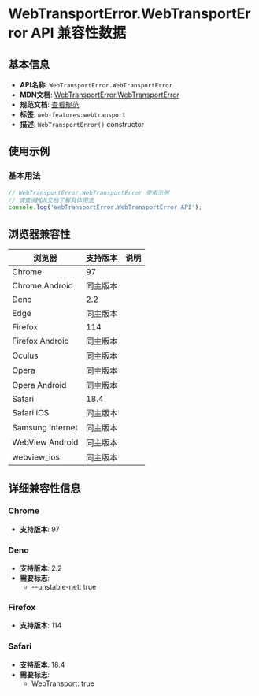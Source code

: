 # WebTransportError.WebTransportError API 兼容性数据

## 基本信息

- **API名称**: `WebTransportError.WebTransportError`
- **MDN文档**: [WebTransportError.WebTransportError](https://developer.mozilla.org/docs/Web/API/WebTransportError/WebTransportError)
- **规范文档**: [查看规范](https://w3c.github.io/webtransport/#dom-webtransporterror-webtransporterror)
- **标签**: `web-features:webtransport`
- **描述**: `WebTransportError()` constructor

## 使用示例

### 基本用法

```javascript
// WebTransportError.WebTransportError 使用示例
// 请查阅MDN文档了解具体用法
console.log('WebTransportError.WebTransportError API');
```

## 浏览器兼容性

| 浏览器 | 支持版本 | 说明 |
|--------|----------|------|
| Chrome | 97 |  |
| Chrome Android | 同主版本 |  |
| Deno | 2.2 |  |
| Edge | 同主版本 |  |
| Firefox | 114 |  |
| Firefox Android | 同主版本 |  |
| Oculus | 同主版本 |  |
| Opera | 同主版本 |  |
| Opera Android | 同主版本 |  |
| Safari | 18.4 |  |
| Safari iOS | 同主版本 |  |
| Samsung Internet | 同主版本 |  |
| WebView Android | 同主版本 |  |
| webview_ios | 同主版本 |  |

## 详细兼容性信息

### Chrome

- **支持版本**: 97

### Deno

- **支持版本**: 2.2
- **需要标志**: 
  - --unstable-net: true

### Firefox

- **支持版本**: 114

### Safari

- **支持版本**: 18.4
- **需要标志**: 
  - WebTransport: true

